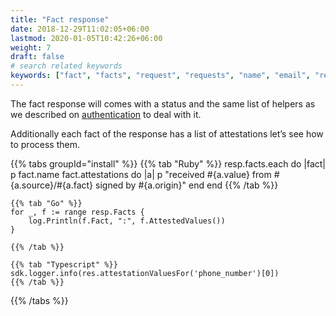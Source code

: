 ```yaml
---
title: "Fact response"
date: 2018-12-29T11:02:05+06:00
lastmod: 2020-01-05T10:42:26+06:00
weight: 7
draft: false
# search related keywords
keywords: ["fact", "facts", "request", "requests", "name", "email", "response"]
---
```


The fact response will comes with a status and the same list of helpers as we described on [authentication](/authentication/response/) to deal with it.

Additionally each fact of the response has a list of attestations let’s see how to process them.

{{% tabs groupId="install" %}}
    {{% tab "Ruby" %}}
    resp.facts.each do |fact|
        p fact.name
        fact.attestations do |a|
            p "received #{a.value} from #{a.source}/#{a.fact} signed by #{a.origin}"
        end
    end
    {{% /tab %}}

    {{% tab "Go" %}}
    for _, f := range resp.Facts {
        log.Println(f.Fact, ":", f.AttestedValues())
    }

    {{% /tab %}}

    {{% tab "Typescript" %}}
    sdk.logger.info(res.attestationValuesFor('phone_number')[0])
    {{% /tab %}}
{{% /tabs %}}